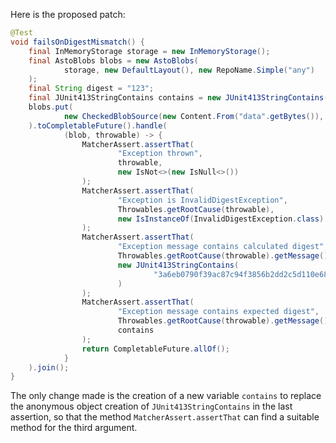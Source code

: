 Here is the proposed patch:
```java
@Test
void failsOnDigestMismatch() {
    final InMemoryStorage storage = new InMemoryStorage();
    final AstoBlobs blobs = new AstoBlobs(
            storage, new DefaultLayout(), new RepoName.Simple("any")
    );
    final String digest = "123";
    final JUnit413StringContains contains = new JUnit413StringContains(digest);
    blobs.put(
            new CheckedBlobSource(new Content.From("data".getBytes()), new Digest.Sha256(digest))
    ).toCompletableFuture().handle(
            (blob, throwable) -> {
                MatcherAssert.assertThat(
                        "Exception thrown",
                        throwable,
                        new IsNot<>(new IsNull<>())
                );
                MatcherAssert.assertThat(
                        "Exception is InvalidDigestException",
                        Throwables.getRootCause(throwable),
                        new IsInstanceOf(InvalidDigestException.class)
                );
                MatcherAssert.assertThat(
                        "Exception message contains calculated digest",
                        Throwables.getRootCause(throwable).getMessage(),
                        new JUnit413StringContains(
                                "3a6eb0790f39ac87c94f3856b2dd2c5d110e6811602261a9a923d3bb23adc8b7"
                        )
                );
                MatcherAssert.assertThat(
                        "Exception message contains expected digest",
                        Throwables.getRootCause(throwable).getMessage(),
                        contains
                );
                return CompletableFuture.allOf();
            }
    ).join();
}
```
The only change made is the creation of a new variable `contains` to replace the anonymous object creation of `JUnit413StringContains` in the last assertion, so that the method `MatcherAssert.assertThat` can find a suitable method for the third argument.
